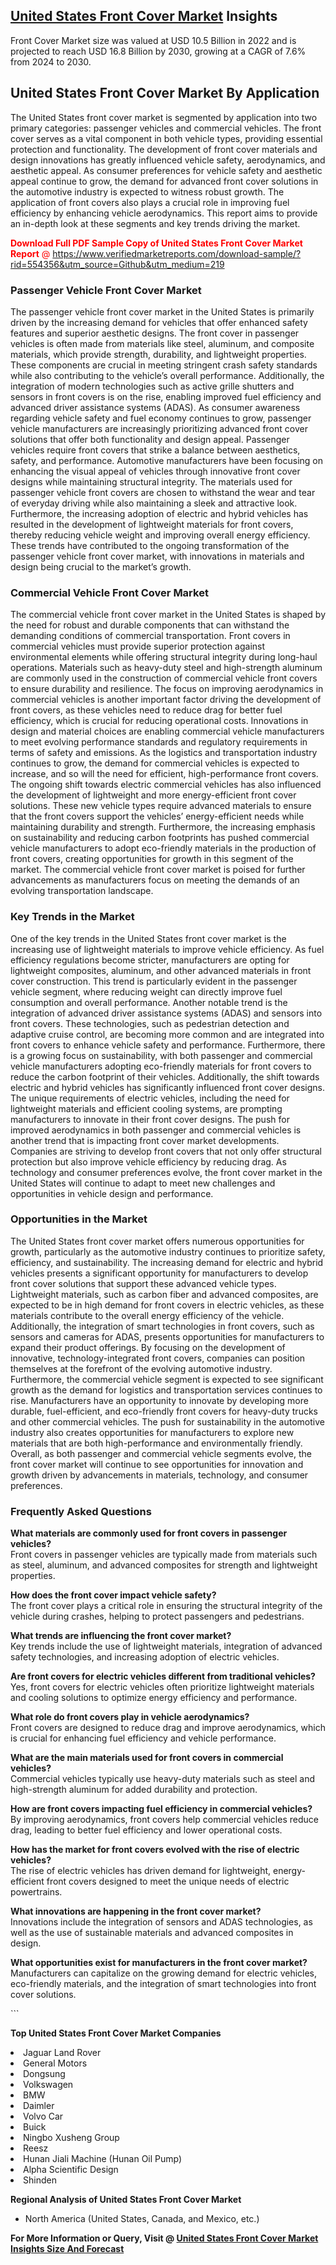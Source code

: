 <h2><a href="https://www.verifiedmarketreports.com/download-sample/?rid=554356&amp;utm_source=Github&amp;utm_medium=219" target="_blank">United States Front Cover Market</a> Insights</h2><p>Front Cover Market size was valued at USD 10.5 Billion in 2022 and is projected to reach USD 16.8 Billion by 2030, growing at a CAGR of 7.6% from 2024 to 2030.</p><p> <h2>United States Front Cover Market By Application</h2> <p>The United States front cover market is segmented by application into two primary categories: passenger vehicles and commercial vehicles. The front cover serves as a vital component in both vehicle types, providing essential protection and functionality. The development of front cover materials and design innovations has greatly influenced vehicle safety, aerodynamics, and aesthetic appeal. As consumer preferences for vehicle safety and aesthetic appeal continue to grow, the demand for advanced front cover solutions in the automotive industry is expected to witness robust growth. The application of front covers also plays a crucial role in improving fuel efficiency by enhancing vehicle aerodynamics. This report aims to provide an in-depth look at these segments and key trends driving the market. <p><span class=""><span style="color: #ff0000;"><strong>Download Full PDF Sample Copy of United States Front Cover Market Report</strong> @ </span><a href="https://www.verifiedmarketreports.com/download-sample/?rid=554356&amp;utm_source=Github&amp;utm_medium=219" target="_blank">https://www.verifiedmarketreports.com/download-sample/?rid=554356&amp;utm_source=Github&amp;utm_medium=219</a></span></p></p> <h3>Passenger Vehicle Front Cover Market</h3> <p>The passenger vehicle front cover market in the United States is primarily driven by the increasing demand for vehicles that offer enhanced safety features and superior aesthetic designs. The front cover in passenger vehicles is often made from materials like steel, aluminum, and composite materials, which provide strength, durability, and lightweight properties. These components are crucial in meeting stringent crash safety standards while also contributing to the vehicle’s overall performance. Additionally, the integration of modern technologies such as active grille shutters and sensors in front covers is on the rise, enabling improved fuel efficiency and advanced driver assistance systems (ADAS). As consumer awareness regarding vehicle safety and fuel economy continues to grow, passenger vehicle manufacturers are increasingly prioritizing advanced front cover solutions that offer both functionality and design appeal. Passenger vehicles require front covers that strike a balance between aesthetics, safety, and performance. Automotive manufacturers have been focusing on enhancing the visual appeal of vehicles through innovative front cover designs while maintaining structural integrity. The materials used for passenger vehicle front covers are chosen to withstand the wear and tear of everyday driving while also maintaining a sleek and attractive look. Furthermore, the increasing adoption of electric and hybrid vehicles has resulted in the development of lightweight materials for front covers, thereby reducing vehicle weight and improving overall energy efficiency. These trends have contributed to the ongoing transformation of the passenger vehicle front cover market, with innovations in materials and design being crucial to the market’s growth. <h3>Commercial Vehicle Front Cover Market</h3> <p>The commercial vehicle front cover market in the United States is shaped by the need for robust and durable components that can withstand the demanding conditions of commercial transportation. Front covers in commercial vehicles must provide superior protection against environmental elements while offering structural integrity during long-haul operations. Materials such as heavy-duty steel and high-strength aluminum are commonly used in the construction of commercial vehicle front covers to ensure durability and resilience. The focus on improving aerodynamics in commercial vehicles is another important factor driving the development of front covers, as these vehicles need to reduce drag for better fuel efficiency, which is crucial for reducing operational costs. Innovations in design and material choices are enabling commercial vehicle manufacturers to meet evolving performance standards and regulatory requirements in terms of safety and emissions. As the logistics and transportation industry continues to grow, the demand for commercial vehicles is expected to increase, and so will the need for efficient, high-performance front covers. The ongoing shift towards electric commercial vehicles has also influenced the development of lightweight and more energy-efficient front cover solutions. These new vehicle types require advanced materials to ensure that the front covers support the vehicles’ energy-efficient needs while maintaining durability and strength. Furthermore, the increasing emphasis on sustainability and reducing carbon footprints has pushed commercial vehicle manufacturers to adopt eco-friendly materials in the production of front covers, creating opportunities for growth in this segment of the market. The commercial vehicle front cover market is poised for further advancements as manufacturers focus on meeting the demands of an evolving transportation landscape. <h3>Key Trends in the Market</h3> <p>One of the key trends in the United States front cover market is the increasing use of lightweight materials to improve vehicle efficiency. As fuel efficiency regulations become stricter, manufacturers are opting for lightweight composites, aluminum, and other advanced materials in front cover construction. This trend is particularly evident in the passenger vehicle segment, where reducing weight can directly improve fuel consumption and overall performance. Another notable trend is the integration of advanced driver assistance systems (ADAS) and sensors into front covers. These technologies, such as pedestrian detection and adaptive cruise control, are becoming more common and are integrated into front covers to enhance vehicle safety and performance. Furthermore, there is a growing focus on sustainability, with both passenger and commercial vehicle manufacturers adopting eco-friendly materials for front covers to reduce the carbon footprint of their vehicles. Additionally, the shift towards electric and hybrid vehicles has significantly influenced front cover designs. The unique requirements of electric vehicles, including the need for lightweight materials and efficient cooling systems, are prompting manufacturers to innovate in their front cover designs. The push for improved aerodynamics in both passenger and commercial vehicles is another trend that is impacting front cover market developments. Companies are striving to develop front covers that not only offer structural protection but also improve vehicle efficiency by reducing drag. As technology and consumer preferences evolve, the front cover market in the United States will continue to adapt to meet new challenges and opportunities in vehicle design and performance. <h3>Opportunities in the Market</h3> <p>The United States front cover market offers numerous opportunities for growth, particularly as the automotive industry continues to prioritize safety, efficiency, and sustainability. The increasing demand for electric and hybrid vehicles presents a significant opportunity for manufacturers to develop front cover solutions that support these advanced vehicle types. Lightweight materials, such as carbon fiber and advanced composites, are expected to be in high demand for front covers in electric vehicles, as these materials contribute to the overall energy efficiency of the vehicle. Additionally, the integration of smart technologies in front covers, such as sensors and cameras for ADAS, presents opportunities for manufacturers to expand their product offerings. By focusing on the development of innovative, technology-integrated front covers, companies can position themselves at the forefront of the evolving automotive industry. Furthermore, the commercial vehicle segment is expected to see significant growth as the demand for logistics and transportation services continues to rise. Manufacturers have an opportunity to innovate by developing more durable, fuel-efficient, and eco-friendly front covers for heavy-duty trucks and other commercial vehicles. The push for sustainability in the automotive industry also creates opportunities for manufacturers to explore new materials that are both high-performance and environmentally friendly. Overall, as both passenger and commercial vehicle segments evolve, the front cover market will continue to see opportunities for innovation and growth driven by advancements in materials, technology, and consumer preferences. <h3>Frequently Asked Questions</h3> <p><b>What materials are commonly used for front covers in passenger vehicles?</b><br>Front covers in passenger vehicles are typically made from materials such as steel, aluminum, and advanced composites for strength and lightweight properties.</p> <p><b>How does the front cover impact vehicle safety?</b><br>The front cover plays a critical role in ensuring the structural integrity of the vehicle during crashes, helping to protect passengers and pedestrians.</p> <p><b>What trends are influencing the front cover market?</b><br>Key trends include the use of lightweight materials, integration of advanced safety technologies, and increasing adoption of electric vehicles.</p> <p><b>Are front covers for electric vehicles different from traditional vehicles?</b><br>Yes, front covers for electric vehicles often prioritize lightweight materials and cooling solutions to optimize energy efficiency and performance.</p> <p><b>What role do front covers play in vehicle aerodynamics?</b><br>Front covers are designed to reduce drag and improve aerodynamics, which is crucial for enhancing fuel efficiency and vehicle performance.</p> <p><b>What are the main materials used for front covers in commercial vehicles?</b><br>Commercial vehicles typically use heavy-duty materials such as steel and high-strength aluminum for added durability and protection.</p> <p><b>How are front covers impacting fuel efficiency in commercial vehicles?</b><br>By improving aerodynamics, front covers help commercial vehicles reduce drag, leading to better fuel efficiency and lower operational costs.</p> <p><b>How has the market for front covers evolved with the rise of electric vehicles?</b><br>The rise of electric vehicles has driven demand for lightweight, energy-efficient front covers designed to meet the unique needs of electric powertrains.</p> <p><b>What innovations are happening in the front cover market?</b><br>Innovations include the integration of sensors and ADAS technologies, as well as the use of sustainable materials and advanced composites in design.</p> <p><b>What opportunities exist for manufacturers in the front cover market?</b><br>Manufacturers can capitalize on the growing demand for electric vehicles, eco-friendly materials, and the integration of smart technologies into front cover solutions.</p> ```</p><p><strong>Top United States Front Cover Market Companies</strong></p><div data-test-id=""><p><li>Jaguar Land Rover</li><li> General Motors</li><li> Dongsung</li><li> Volkswagen</li><li> BMW</li><li> Daimler</li><li> Volvo Car</li><li> Buick</li><li> Ningbo Xusheng Group</li><li> Reesz</li><li> Hunan Jiali Machine (Hunan Oil Pump)</li><li> Alpha Scientific Design</li><li> Shinden</li></p><div><strong>Regional Analysis of&nbsp;United States Front Cover Market</strong></div><ul><li dir="ltr"><p dir="ltr">North America&nbsp;(United States, Canada, and Mexico, etc.)</p></li></ul><p><strong>For More Information or Query, Visit @&nbsp;</strong><strong><a href="https://www.verifiedmarketreports.com/product/front-cover-market/?utm_source=Github&amp;utm_medium=219" target="_blank">United States Front Cover Market Insights Size And Forecast</a></strong></p></div>
